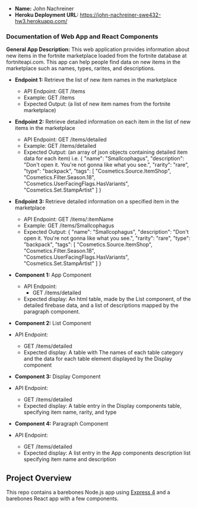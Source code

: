 * **Name:** John Nachreiner
* **Heroku Deployment URL:** https://john-nachreiner-swe432-hw3.herokuapp.com/

### Documentation of Web App and React Components

**General App Description:** This web application provides information about new items in the fortnite marketplace loaded from the fortnite database at fortniteapi.com. This app can help people find data on new items in the marketplace such as names, types, rarites, and descriptions.

* **Endpoint 1:** Retrieve the list of new item names in the marketplace
  * API Endpoint: GET /items
  * Example: GET /items
  * Expected Output: (a list of new item names from the fortnite marketplace)

* **Endpoint 2:** Retrieve detailed information on each item in the list of new items in the marketplace
  * API Endpoint: GET /items/detailed
  * Example: GET /items/detailed
  * Expected Output: (an array of json objects containing detailed item data for each item)
  i.e. {
    "name": "Smallcophagus",
    "description": "Don't open it. You're not gonna like what you see.",
    "rarity": "rare",
    "type": "backpack",
    "tags": [
        "Cosmetics.Source.ItemShop",
        "Cosmetics.Filter.Season.18",
        "Cosmetics.UserFacingFlags.HasVariants",
        "Cosmetics.Set.StampArtist"
    ]
  }

* **Endpoint 3:** Retrieve detailed information on a specified item in the marketplace
  * API Endpoint: GET /items/:itemName
  * Example: GET /items/Smallcophagus
  * Expected Output: 
  {
    "name": "Smallcophagus",
    "description": "Don't open it. You're not gonna like what you see.",
    "rarity": "rare",
    "type": "backpack",
    "tags": [
        "Cosmetics.Source.ItemShop",
        "Cosmetics.Filter.Season.18",
        "Cosmetics.UserFacingFlags.HasVariants",
        "Cosmetics.Set.StampArtist"
    ]
}

* **Component 1:** App Component
	* API Endpoint:
      * GET /items/detailed
  * Expected display: An html table, made by the List component, of the detailed firebase data, and a list of descriptions mapped by the paragraph component.

* **Component 2:** List Component
* API Endpoint:
    * GET /items/detailed
  * Expected display: A table with The names of each table category and the data for each table element displayed by the Display component

* **Component 3:** Display Component
* API Endpoint:
    * GET /items/detailed
  * Expected display: A table entry in the Display components table, specifying item name, rarity, and type

* **Component 4:** Paragraph Component
* API Endpoint:
    * GET /items/detailed
  * Expected display: A list entry in the App components description list specifying item name and description

## Project Overview

This repo contains a barebones Node.js app using [Express 4](http://expressjs.com/) and a barebones React app with a few components.